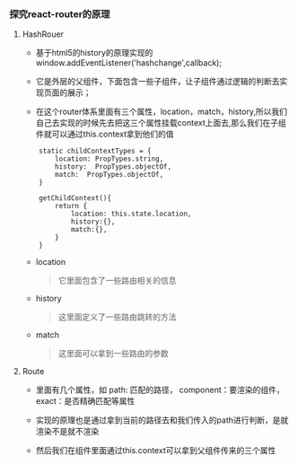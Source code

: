 ### 探究react-router的原理

1. HashRouer
    - 基于html5的history的原理实现的  window.addEventListener('hashchange',callback);

    - 它是外层的父组件，下面包含一些子组件，让子组件通过逻辑的判断去实现页面的展示；

    - 在这个router体系里面有三个属性，location，match，history,所以我们自己去实现的时候先去把这三个属性挂载context上面去,那么我们在子组件就可以通过this.context拿到他们的值
    ```
        static childContextTypes = {
            location: PropTypes.string,
            history:  PropTypes.objectOf,
            match:  PropTypes.objectOf,
        }

        getChildContext(){
            return {
                location: this.state.location,
                history:{},
                match:{},
            }
        }
    ```

    - location
        > 它里面包含了一些路由相关的信息
    
    - history
        > 这里面定义了一些路由跳转的方法
    
    - match
        > 这里面可以拿到一些路由的参数

2. Route
    - 里面有几个属性，如 path: 匹配的路径， component：要渲染的组件， exact：是否精确匹配等属性

    - 实现的原理也是通过拿到当前的路径去和我们传入的path进行判断，是就渲染不是就不渲染

    - 然后我们在组件里面通过this.context可以拿到父组件传来的三个属性
    
